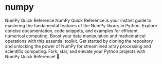 # numpy
NumPy Quick Reference
NumPy Quick Reference is your instant guide to mastering the fundamental features of the NumPy library in Python. Explore concise documentation, code snippets, and examples for efficient numerical computing. Boost your data manipulation and mathematical operations with this essential toolkit. Get started by cloning the repository and unlocking the power of NumPy for streamlined array processing and scientific computing. Fork, star, and elevate your Python projects with NumPy Quick Reference! 🚀
